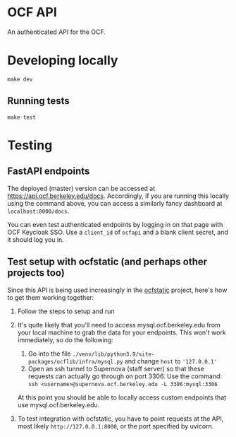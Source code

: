 # OCF API

An authenticated API for the OCF.

# Developing locally

```
make dev
```

## Running tests

```
make test
```

# Testing

## FastAPI endpoints

The deployed (master) version can be accessed at
<https://api.ocf.berkeley.edu/docs>. Accordingly, if you are running
this locally using the command above, you can access a similarly fancy
dashboard at `localhost:8000/docs`.

You can even test authenticated
endpoints by logging in on that page with OCF Keycloak SSO. Use a `client_id` of
`ocfapi` and a blank client secret, and it should log you in.

## Test setup with ocfstatic (and perhaps other projects too)

Since this API is being used increasingly in the
[ocfstatic](https://github.com/ocf/ocfstatic) project, here's how to
get them working together:

1. Follow the steps to setup and run
2. It's quite likely that you'll need to access mysql.ocf.berkeley.edu
from your local machine to grab the data for your endpoints.
This won't work immediately, so do the following:
	1. Go into the file
	`./venv/lib/python3.9/site-packages/ocflib/infra/mysql.py` and change `host`
	to `'127.0.0.1'`
	2. Open an ssh tunnel to Supernova (staff server) so that these requests can
	actually go through on port 3306. Use the command:
	`ssh <username>@supernova.ocf.berkeley.edu -L 3306:mysql:3306`

	At this point you should be able to locally access custom endpoints that
	use mysql.ocf.berkeley.edu.
3. To test integration with ocfstatic, you have to point requests at
the API, most likely `http://127.0.0.1:8000`, or the port specified by
uvicorn.
